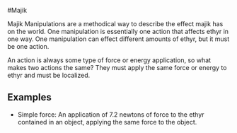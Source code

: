 #Majik

Majik Manipulations are a methodical way to describe the effect majik has on the world. One manipulation is essentially one action that affects ethyr in one way. One manipulation can effect different amounts of ethyr, but it must be one action.

An action is always some type of force or energy application, so what makes two actions the same? They must apply the same force or energy to ethyr and must be localized.

## Examples
- Simple force:
An application of 7.2 newtons of force to the ethyr contained in an object, applying the same force to the object.